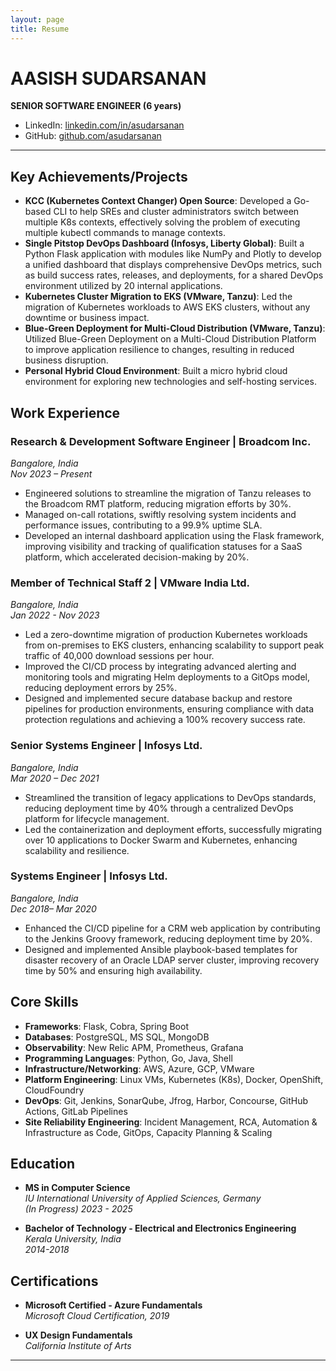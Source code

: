 ```yaml
---
layout: page
title: Resume
---
```

# AASISH SUDARSANAN

**SENIOR SOFTWARE ENGINEER (6 years)**

- LinkedIn: [linkedin.com/in/asudarsanan](https://linkedin.com/in/asudarsanan)
- GitHub: [github.com/asudarsanan](https://github.com/asudarsanan)

---

## Key Achievements/Projects

- **KCC (Kubernetes Context Changer) Open Source**: Developed a Go-based CLI to help SREs and cluster administrators switch between multiple K8s contexts, effectively solving the problem of executing multiple kubectl commands to manage contexts.
- **Single Pitstop DevOps Dashboard (Infosys, Liberty Global)**: Built a Python Flask application with modules like NumPy and Plotly to develop a unified dashboard that displays comprehensive DevOps metrics, such as build success rates, releases, and deployments, for a shared DevOps environment utilized by 20 internal applications.
- **Kubernetes Cluster Migration to EKS (VMware, Tanzu)**: Led the migration of Kubernetes workloads to AWS EKS clusters, without any downtime or business impact.
- **Blue-Green Deployment for Multi-Cloud Distribution (VMware, Tanzu)**: Utilized Blue-Green Deployment on a Multi-Cloud Distribution Platform to improve application resilience to changes, resulting in reduced business disruption.
- **Personal Hybrid Cloud Environment**: Built a micro hybrid cloud environment for exploring new technologies and self-hosting services.


## Work Experience

### Research & Development Software Engineer | Broadcom Inc.  
*Bangalore, India*  
*Nov 2023 – Present*

- Engineered solutions to streamline the migration of Tanzu releases to the Broadcom RMT platform, reducing migration efforts by 30%.
- Managed on-call rotations, swiftly resolving system incidents and performance issues, contributing to a 99.9% uptime SLA.
- Developed an internal dashboard application using the Flask framework, improving visibility and tracking of qualification statuses for a SaaS platform, which accelerated decision-making by 20%.

### Member of Technical Staff 2 | VMware India Ltd.  
*Bangalore, India*  
*Jan 2022 - Nov 2023*

- Led a zero-downtime migration of production Kubernetes workloads from on-premises to EKS clusters, enhancing scalability to support peak traffic of 40,000 download sessions per hour.
- Improved the CI/CD process by integrating advanced alerting and monitoring tools and migrating Helm deployments to a GitOps model, reducing deployment errors by 25%.
- Designed and implemented secure database backup and restore pipelines for production environments, ensuring compliance with data protection regulations and achieving a 100% recovery success rate.

### Senior Systems Engineer | Infosys Ltd.  
*Bangalore, India*  
*Mar 2020 – Dec 2021*

- Streamlined the transition of legacy applications to DevOps standards, reducing deployment time by 40% through a centralized DevOps platform for lifecycle management.
- Led the containerization and deployment efforts, successfully migrating over 10 applications to Docker Swarm and Kubernetes, enhancing scalability and resilience.

### Systems Engineer | Infosys Ltd.  
*Bangalore, India*  
*Dec 2018– Mar 2020*

- Enhanced the CI/CD pipeline for a CRM web application by contributing to the Jenkins Groovy framework, reducing deployment time by 20%.
- Designed and implemented Ansible playbook-based templates for disaster recovery of an Oracle LDAP server cluster, improving recovery time by 50% and ensuring high availability.

## Core Skills

- **Frameworks**: Flask, Cobra, Spring Boot
- **Databases**: PostgreSQL, MS SQL, MongoDB
- **Observability**: New Relic APM, Prometheus, Grafana
- **Programming Languages**: Python, Go, Java, Shell
- **Infrastructure/Networking**: AWS, Azure, GCP, VMware
- **Platform Engineering**: Linux VMs, Kubernetes (K8s), Docker, OpenShift, CloudFoundry
- **DevOps**: Git, Jenkins, SonarQube, Jfrog, Harbor, Concourse, GitHub Actions, GitLab Pipelines
- **Site Reliability Engineering**: Incident Management, RCA, Automation & Infrastructure as Code, GitOps, Capacity Planning & Scaling


## Education

- **MS in Computer Science**  
  *IU International University of Applied Sciences, Germany*  
  *(In Progress) 2023 - 2025*

- **Bachelor of Technology - Electrical and Electronics Engineering**  
  *Kerala University, India*  
  *2014-2018*

## Certifications

- **Microsoft Certified - Azure Fundamentals**  
  *Microsoft Cloud Certification, 2019*

- **UX Design Fundamentals**  
  *California Institute of Arts*

---